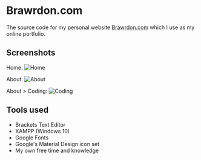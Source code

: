 # Brawrdon.com
The source code for my personal website [Brawrdon.com](http://Brawrdon.com) which I use as my online portfolio.

## Screenshots
Home: ![Home](http://brawrdon.com/assets/github/home6thjan.png)

About: ![About](http://brawrdon.com/assets/github/about6thjan.png)

About > Coding: ![Coding](http://brawrdon.com/assets/github/codingskills6th.png)

## Tools used
* Brackets Text Editor
* XAMPP (Windows 10)
* Google Fonts
* Google's Material Design icon set
* My own free time and knowledge